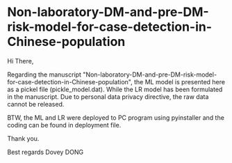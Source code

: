 # Non-laboratory-DM-and-pre-DM-risk-model-for-case-detection-in-Chinese-population



Hi There,

Regarding the manuscript "Non-laboratory-DM-and-pre-DM-risk-model-for-case-detection-in-Chinese-population",  the ML model is presented here as a pickel file (pickle_model.dat). While the LR model has been formulated in the manuscript.
Due to personal data privacy directive, the raw data cannot be released.

BTW, the ML and LR were deployed to PC program using pyinstaller and the coding can be found in deployment file.

Thank you.


Best regards
Dovey DONG

